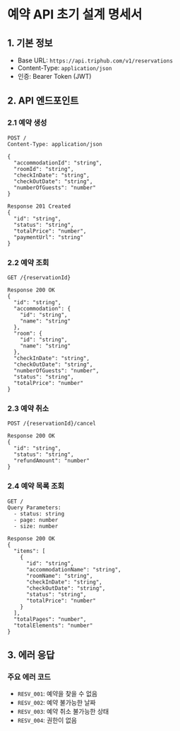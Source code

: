 # 예약 API 초기 설계 명세서

## 1. 기본 정보
- Base URL: `https://api.triphub.com/v1/reservations`
- Content-Type: `application/json`
- 인증: Bearer Token (JWT)

## 2. API 엔드포인트

### 2.1 예약 생성
```http
POST /
Content-Type: application/json

{
  "accommodationId": "string",
  "roomId": "string",
  "checkInDate": "string",
  "checkOutDate": "string",
  "numberOfGuests": "number"
}

Response 201 Created
{
  "id": "string",
  "status": "string",
  "totalPrice": "number",
  "paymentUrl": "string"
}
```

### 2.2 예약 조회
```http
GET /{reservationId}

Response 200 OK
{
  "id": "string",
  "accommodation": {
    "id": "string",
    "name": "string"
  },
  "room": {
    "id": "string",
    "name": "string"
  },
  "checkInDate": "string",
  "checkOutDate": "string",
  "numberOfGuests": "number",
  "status": "string",
  "totalPrice": "number"
}
```

### 2.3 예약 취소
```http
POST /{reservationId}/cancel

Response 200 OK
{
  "id": "string",
  "status": "string",
  "refundAmount": "number"
}
```

### 2.4 예약 목록 조회
```http
GET /
Query Parameters:
  - status: string
  - page: number
  - size: number

Response 200 OK
{
  "items": [
    {
      "id": "string",
      "accommodationName": "string",
      "roomName": "string",
      "checkInDate": "string",
      "checkOutDate": "string",
      "status": "string",
      "totalPrice": "number"
    }
  ],
  "totalPages": "number",
  "totalElements": "number"
}
```

## 3. 에러 응답

### 주요 에러 코드
- `RESV_001`: 예약을 찾을 수 없음
- `RESV_002`: 예약 불가능한 날짜
- `RESV_003`: 예약 취소 불가능한 상태
- `RESV_004`: 권한이 없음 